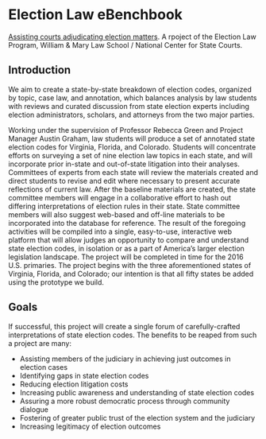 # Election Law eBenchbook

[Assisting courts adjudicating election matters](https://www.wm.edu/news/stories/2015/election-law-program-launches-ebenchbook-project.php). A rpoject of the Election Law Program, William & Mary Law School / National Center for State Courts.


## Introduction

We aim to create a state-by-state breakdown of election codes, organized by topic, case law, and annotation, which balances analysis by law students with reviews and curated discussion from state election experts including election administrators, scholars, and attorneys from the two major parties.

Working under the supervision of Professor Rebecca Green and Project Manager Austin Graham, law students will produce a set of annotated state election codes for Virginia, Florida, and Colorado. Students will concentrate efforts on surveying a set of nine election law topics in each state, and will incorporate prior in-state and out-of-state litigation into their analyses. Committees of experts from each state will review the materials created and direct students to revise and edit where necessary to present accurate reflections of current law. After the baseline materials are created, the state committee members will engage in a collaborative effort to hash out differing interpretations of election rules in their state. State committee members will also suggest web-based and off-line materials to be incorporated into the database for reference. The result of the foregoing activities will be compiled into a single, easy-to-use, interactive web platform that will allow judges an opportunity to compare and understand state election codes, in isolation or as a part of America’s larger election legislation landscape. The project will be completed in time for the 2016 U.S. primaries. The project begins with the three aforementioned states of Virginia, Florida, and Colorado; our intention is that all fifty states be added using the prototype we build.

## Goals

If successful, this project will create a single forum of carefully-crafted interpretations of state election codes. The benefits to be reaped from such a project are many:

* Assisting members of the judiciary in achieving just outcomes in election cases
* Identifying gaps in state election codes
* Reducing election litigation costs 
* Increasing public awareness and understanding of state election codes 
* Assuring a more robust democratic process through community dialogue
* Fostering of greater public trust of the election system and the judiciary 
* Increasing legitimacy of election outcomes
